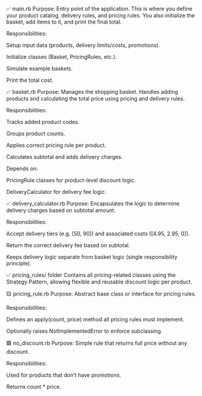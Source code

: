 ✅ main.rb
Purpose:
Entry point of the application. This is where you define your product catalog, delivery rules, and pricing rules. You also initialize the basket, add items to it, and print the final total.

Responsibilities:

Setup input data (products, delivery limits/costs, promotions).

Initialize classes (Basket, PricingRules, etc.).

Simulate example baskets.

Print the total cost.

✅ basket.rb
Purpose:
Manages the shopping basket. Handles adding products and calculating the total price using pricing and delivery rules.

Responsibilities:

Tracks added product codes.

Groups product counts.

Applies correct pricing rule per product.

Calculates subtotal and adds delivery charges.

Depends on:

PricingRule classes for product-level discount logic.

DeliveryCalculator for delivery fee logic.

✅ delivery_calculator.rb
Purpose:
Encapsulates the logic to determine delivery charges based on subtotal amount.

Responsibilities:

Accept delivery tiers (e.g. [50, 90]) and associated costs ([4.95, 2.95, 0]).

Return the correct delivery fee based on subtotal.

Keeps delivery logic separate from basket logic (single responsibility principle).

✅ pricing_rules/ folder
Contains all pricing-related classes using the Strategy Pattern, allowing flexible and reusable discount logic per product.

🟨 pricing_rule.rb
Purpose:
Abstract base class or interface for pricing rules.

Responsibilities:

Defines an apply(count, price) method all pricing rules must implement.

Optionally raises NotImplementedError to enforce subclassing.

🟩 no_discount.rb
Purpose:
Simple rule that returns full price without any discount.

Responsibilities:

Used for products that don’t have promotions.

Returns count * price.